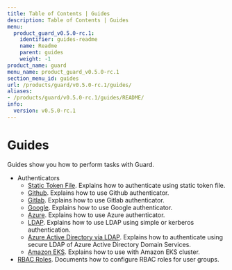 ```yaml
---
title: Table of Contents | Guides
description: Table of Contents | Guides
menu:
  product_guard_v0.5.0-rc.1:
    identifier: guides-readme
    name: Readme
    parent: guides
    weight: -1
product_name: guard
menu_name: product_guard_v0.5.0-rc.1
section_menu_id: guides
url: /products/guard/v0.5.0-rc.1/guides/
aliases:
- /products/guard/v0.5.0-rc.1/guides/README/
info:
  version: v0.5.0-rc.1
---
```


# Guides

Guides show you how to perform tasks with Guard.

- Authenticators
  - [Static Token File](/products/guard/v0.5.0-rc.1/guides/authenticator/static_token_file). Explains how to authenticate using static token file.
  - [Github](/products/guard/v0.5.0-rc.1/guides/authenticator/github). Explains how to use Github authenticator.
  - [Gitlab](/products/guard/v0.5.0-rc.1/guides/authenticator/gitlab). Explains how to use Gitlab authenticator.
  - [Google](/products/guard/v0.5.0-rc.1/guides/authenticator/google). Explains how to use Google authenticator.
  - [Azure](/products/guard/v0.5.0-rc.1/guides/authenticator/azure). Explains how to use Azure authenticator.
  - [LDAP](/products/guard/v0.5.0-rc.1/guides/authenticator/ldap). Explains how to use LDAP using simple or kerberos authentication.
  - [Azure Active Directory via LDAP](/products/guard/v0.5.0-rc.1/guides/authenticator/ldap_azure). Explains how to authenticate using secure LDAP of Azure Active Directory Domain Services.
  - [Amazon EKS](/products/guard/v0.5.0-rc.1/guides/authenticator/aws_eks). Explains how to use with Amazon EKS cluster.
- [RBAC Roles](/products/guard/v0.5.0-rc.1/guides/rbac). Documents how to configure RBAC roles for user groups.
